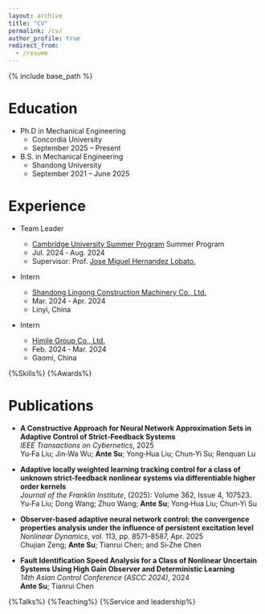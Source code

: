 ```yaml
---
layout: archive
title: "CV"
permalink: /cv/
author_profile: true
redirect_from:
  - /resume
---
```


{% include base_path %}

Education
======
* Ph.D in Mechanical Engineering<br>
  * Concordia University
  * September 2025 – Present
* B.S. in Mechanical Engineering
  * Shandong University
  * September 2021 – June 2025

Experience
======
* Team Leader
  * [Cambridge University Summer Program](https://www.cam.ac.uk/) Summer Program
  * Jul. 2024 ‑ Aug. 2024
  * Supervisor: Prof. [Jose Miguel Hernandez Lobato.](https://jmhl.org/)

* Intern
  * [Shandong Lingong Construction Machinery Co., Ltd.](https://www.sdlg.com/)
  * Mar. 2024 ‑ Apr. 2024
  * Linyi, China

* Intern
  * [Himile Group Co., Ltd.](https://www.himile.com/)
  * Feb. 2024 ‑ Mar. 2024
  * Gaomi, China
 
{%Skills%}
{%Awards%}

Publications
======
* **A Constructive Approach for Neural Network Approximation Sets in Adaptive Control of Strict‑Feedback Systems**  
  *IEEE Transactions on Cybernetics*, 2025<br>
  Yu‑Fa Liu; Jin‑Wa Wu; **Ante Su**; Yong‑Hua Liu; Chun‑Yi Su; Renquan Lu

* **Adaptive locally weighted learning tracking control for a class of unknown strict-feedback nonlinear systems via differentiable higher order kernels**  
  *Journal of the Franklin Institute*, (2025): Volume 362, Issue 4, 107523.<br>
  Yu‑Fa Liu; Dong Wang; Zhuo Wang; **Ante Su**; Yong‑Hua Liu; Chun‑Yi Su

* **Observer-based adaptive neural network control: the convergence properties analysis under the influence of persistent excitation level**  
  *Nonlinear Dynamics*, vol. 113, pp. 8571–8587, Apr. 2025<br>
  Chujian Zeng; **Ante Su**; Tianrui Chen; and Si‑Zhe Chen
  
* **Fault Identification Speed Analysis for a Class of Nonlinear Uncertain Systems Using High Gain Observer and Deterministic Learning**  
  *14th Asian Control Conference (ASCC 2024)*, 2024<br>
  **Ante Su**; Tianrui Chen
  
  
{%Talks%}
{%Teaching%}
{%Service and leadership%}

